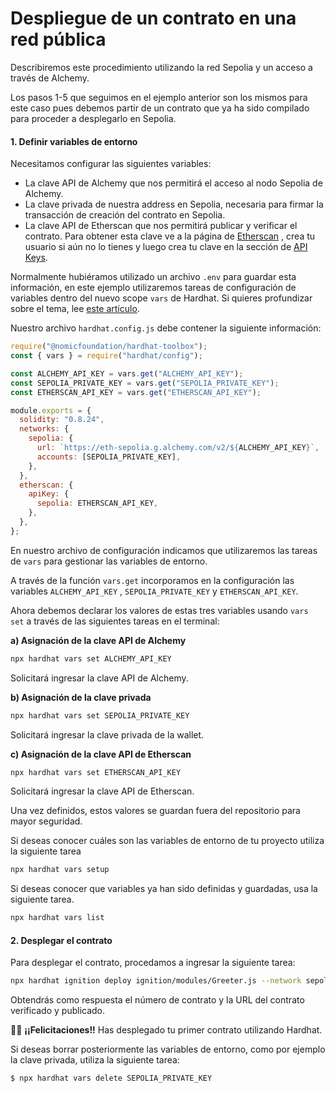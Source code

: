 # Despliegue de un contrato en una red pública

Describiremos este procedimiento utilizando la red Sepolia y un acceso a través de Alchemy.

Los pasos 1-5 que seguimos en el ejemplo anterior son los mismos para este caso pues debemos partir de un contrato que ya ha sido compilado para proceder a desplegarlo en Sepolia.

#### 1. Definir variables de entorno

Necesitamos configurar las siguientes variables:

* La clave API de Alchemy que nos permitirá el acceso al nodo Sepolia de Alchemy.
* La clave privada de nuestra address en Sepolia, necesaria para firmar la transacción de creación del contrato en Sepolia.
* La clave API de Etherscan que nos permitirá publicar y verificar el contrato. Para obtener esta clave ve a la página de [Etherscan](https://etherscan.io/login) , crea tu usuario si aún no lo tienes y luego crea tu clave en la sección de [API Keys](https://etherscan.io/myapikey).

Normalmente hubiéramos utilizado un archivo `.env` para guardar esta información, en este ejemplo utilizaremos tareas de configuración de variables dentro del nuevo scope `vars` de Hardhat. Si quieres profundizar sobre el tema, lee [este artículo](https://blog.nomic.foundation/hardhat-v2-19-0-introducing-configuration-variables-b528c0c9a7c0).

Nuestro archivo `hardhat.config.js` debe contener la siguiente información:

```jsx
require("@nomicfoundation/hardhat-toolbox");
const { vars } = require("hardhat/config");

const ALCHEMY_API_KEY = vars.get("ALCHEMY_API_KEY");
const SEPOLIA_PRIVATE_KEY = vars.get("SEPOLIA_PRIVATE_KEY");
const ETHERSCAN_API_KEY = vars.get("ETHERSCAN_API_KEY");

module.exports = {
  solidity: "0.8.24",
  networks: {
    sepolia: {
      url: `https://eth-sepolia.g.alchemy.com/v2/${ALCHEMY_API_KEY}`,
      accounts: [SEPOLIA_PRIVATE_KEY],
    },
  },
  etherscan: {
    apiKey: {
      sepolia: ETHERSCAN_API_KEY,
    },
  },
};
```

En nuestro archivo de configuración indicamos que utilizaremos las tareas de `vars` para gestionar las variables de entorno.

A través de la función `vars.get` incorporamos en la configuración las variables `ALCHEMY_API_KEY` , `SEPOLIA_PRIVATE_KEY` y `ETHERSCAN_API_KEY`.

Ahora debemos declarar los valores de estas tres variables usando `vars set` a través de las siguientes tareas en el terminal:

**a) Asignación de la clave API de Alchemy**

```bash
npx hardhat vars set ALCHEMY_API_KEY
```

Solicitará ingresar la clave API de Alchemy.

**b) Asignación de la clave privada**

```bash
npx hardhat vars set SEPOLIA_PRIVATE_KEY
```

Solicitará ingresar la clave privada de la wallet.

**c) Asignación de la clave API de Etherscan**

```bash
npx hardhat vars set ETHERSCAN_API_KEY
```

Solicitará ingresar la clave API de Etherscan.

Una vez definidos, estos valores se guardan fuera del repositorio para mayor seguridad.

Si deseas conocer cuáles son las variables de entorno de tu proyecto utiliza la siguiente tarea

```bash
npx hardhat vars setup
```

Si deseas conocer que variables ya han sido definidas y guardadas, usa la siguiente tarea.

```bash
npx hardhat vars list
```

#### 2. Desplegar el contrato

Para desplegar el contrato, procedamos a ingresar la siguiente tarea:

```bash
npx hardhat ignition deploy ignition/modules/Greeter.js --network sepolia --verify
```

Obtendrás como respuesta el número de contrato y la URL del contrato verificado y publicado.

&#x20;🙌🏻 **¡¡Felicitaciones!!** Has desplegado tu primer contrato utilizando Hardhat.

Si deseas borrar posteriormente las variables de entorno, como por ejemplo la clave privada, utiliza la siguiente tarea:

```bash
$ npx hardhat vars delete SEPOLIA_PRIVATE_KEY
```
